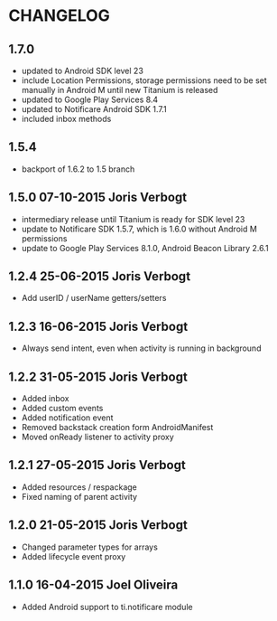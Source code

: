 # CHANGELOG

## 1.7.0
- updated to Android SDK level 23
- include Location Permissions, storage permissions need to be set manually in Android M until new Titanium is released
- updated to Google Play Services 8.4
- updated to Notificare Android SDK 1.7.1
- included inbox methods

## 1.5.4
- backport of 1.6.2 to 1.5 branch

## 1.5.0    07-10-2015 Joris Verbogt
- intermediary release until Titanium is ready for SDK level 23
- update to Notificare SDK 1.5.7, which is 1.6.0 without Android M permissions
- update to Google Play Services 8.1.0, Android Beacon Library 2.6.1

## 1.2.4	25-06-2015 Joris Verbogt
- Add userID / userName getters/setters

## 1.2.3	16-06-2015 Joris Verbogt
- Always send intent, even when activity is running in background

## 1.2.2	31-05-2015 Joris Verbogt
- Added inbox
- Added custom events
- Added notification event
- Removed backstack creation form AndroidManifest
- Moved onReady listener to activity proxy

## 1.2.1	27-05-2015 Joris Verbogt
- Added resources / respackage
- Fixed naming of parent activity

## 1.2.0 	21-05-2015 Joris Verbogt
- Changed parameter types for arrays
- Added lifecycle event proxy


## 1.1.0	16-04-2015 Joel Oliveira
- Added Android support to ti.notificare module

